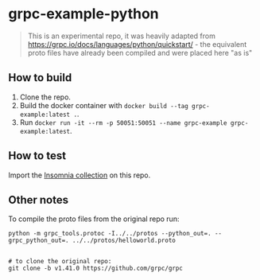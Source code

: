# grpc-example-python

> This is an experimental repo, it was heavily adapted from https://grpc.io/docs/languages/python/quickstart/ - the equivalent proto files have already been compiled and were placed here "as is"

## How to build

1. Clone the repo.
2. Build the docker container with `docker build --tag grpc-example:latest .`.
3. Run `docker run -it --rm -p 50051:50051 --name grpc-example grpc-example:latest`.

## How to test

Import the [Insomnia collection](./grpc_insomnia.json) on this repo.

## Other notes

To compile the proto files from the original repo run:
```
python -m grpc_tools.protoc -I../../protos --python_out=. --grpc_python_out=. ../../protos/helloworld.proto


# to clone the original repo:
git clone -b v1.41.0 https://github.com/grpc/grpc
```